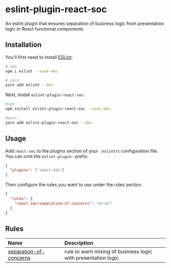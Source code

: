 # eslint-plugin-react-soc

An eslint plugin that ensures separation of business logic from presentation logic in React functional components.

## Installation

You'll first need to install [ESLint](https://eslint.org/):

```sh
# npm
npm i eslint --save-dev

# yarn
yarn add eslint --dev
```

Next, install `eslint-plugin-react-soc`:

```sh
#npm
npm install eslint-plugin-react-soc --save-dev

#yarn
yarn add eslint-plugin-react-soc --dev
```

## Usage

Add `react-soc` to the plugins section of your `.eslintrc` configuration file. You can omit the `eslint-plugin-` prefix:

```json
{
  "plugins": ["react-soc"]
}
```

Then configure the rules you want to use under the rules section.

```json
{
  "rules": {
    "react-soc/separation-of-concerns": "error"
  }
}
```

## Rules

<!-- begin auto-generated rules list -->

| Name                                                           | Description                                                   |
| :------------------------------------------------------------- | :------------------------------------------------------------ |
| [separation-of-concerns](docs/rules/separation-of-concerns.md) | rule to warn mixing of business logic with presentation logic |

<!-- end auto-generated rules list -->
